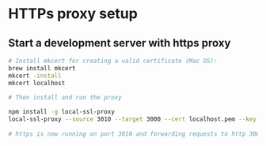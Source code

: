 # HTTPs proxy setup

## Start a development server with https proxy
```bash
# Install mkcert for creating a valid certificate (Mac OS):
brew install mkcert
mkcert -install
mkcert localhost
        
# Then install and run the proxy

npm install -g local-ssl-proxy
local-ssl-proxy --source 3010 --target 3000 --cert localhost.pem --key localhost-key.pem
        
# https is now running on port 3010 and forwarding requests to http 3000
```